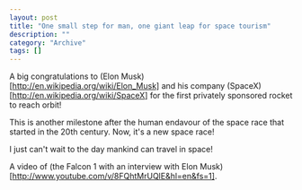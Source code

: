 ```yaml
--- 
layout: post 
title: "One small step for man, one giant leap for space tourism"
description: ""
category: "Archive"
tags: []
---  
```

A big congratulations to (Elon Musk)[http://en.wikipedia.org/wiki/Elon_Musk] and his company (SpaceX)[http://en.wikipedia.org/wiki/SpaceX] for the first privately sponsored rocket to reach orbit!

This is another milestone after the human endavour of the space race that started in the 20th century. Now, it's a new space race!

I just can't wait to the day mankind can travel in space!

A video of (the Falcon 1 with an interview with Elon Musk)[http://www.youtube.com/v/8FQhtMrUQlE&hl=en&fs=1].


